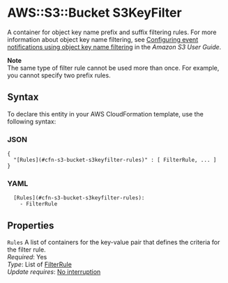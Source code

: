 # AWS::S3::Bucket S3KeyFilter<a name="aws-properties-s3-bucket-s3keyfilter"></a>

A container for object key name prefix and suffix filtering rules\. For more information about object key name filtering, see [Configuring event notifications using object key name filtering](https://docs.aws.amazon.com/AmazonS3/latest/userguide/notification-how-to-filtering.html) in the *Amazon S3 User Guide*\.

**Note**  
The same type of filter rule cannot be used more than once\. For example, you cannot specify two prefix rules\.

## Syntax<a name="aws-properties-s3-bucket-s3keyfilter-syntax"></a>

To declare this entity in your AWS CloudFormation template, use the following syntax:

### JSON<a name="aws-properties-s3-bucket-s3keyfilter-syntax.json"></a>

```
{
  "[Rules](#cfn-s3-bucket-s3keyfilter-rules)" : [ FilterRule, ... ]
}
```

### YAML<a name="aws-properties-s3-bucket-s3keyfilter-syntax.yaml"></a>

```
  [Rules](#cfn-s3-bucket-s3keyfilter-rules): 
    - FilterRule
```

## Properties<a name="aws-properties-s3-bucket-s3keyfilter-properties"></a>

`Rules`  <a name="cfn-s3-bucket-s3keyfilter-rules"></a>
A list of containers for the key\-value pair that defines the criteria for the filter rule\.  
*Required*: Yes  
*Type*: List of [FilterRule](aws-properties-s3-bucket-filterrule.md)  
*Update requires*: [No interruption](https://docs.aws.amazon.com/AWSCloudFormation/latest/UserGuide/using-cfn-updating-stacks-update-behaviors.html#update-no-interrupt)